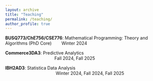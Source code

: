 ```yaml
---
layout: archive
title: "Teaching"
permalink: /teaching/
author_profile: true
---
```




**BUSQ773/ChE756/CSE776**: Mathematical Programming: Theory and Algorithms (PhD Core)     &nbsp; &nbsp; &nbsp;&nbsp;    Winter 2024 

**Commerce3DA3**: Predictive Analytics       &nbsp; &nbsp; &nbsp;&nbsp;&nbsp; &nbsp; &nbsp;&nbsp;&nbsp; &nbsp; &nbsp;&nbsp;&nbsp; &nbsp; &nbsp;&nbsp;&nbsp; &nbsp; &nbsp;&nbsp;&nbsp; &nbsp; &nbsp;&nbsp;&nbsp; &nbsp; &nbsp;&nbsp;&nbsp; &nbsp; &nbsp;&nbsp;&nbsp; &nbsp; &nbsp;&nbsp;&nbsp; &nbsp; &nbsp;&nbsp;&nbsp; &nbsp; &nbsp;&nbsp;&nbsp; &nbsp; &nbsp;&nbsp;&nbsp; &nbsp; &nbsp;&nbsp;&nbsp; &nbsp; &nbsp;&nbsp;&nbsp; &nbsp; &nbsp;&nbsp;&nbsp; &nbsp; &nbsp;&nbsp;&nbsp; &nbsp; &nbsp; &nbsp;                                                Fall 2024, Fall 2025 

**IBH2AD3**: Statistica Data Analysis      &nbsp; &nbsp; &nbsp;&nbsp;&nbsp; &nbsp; &nbsp;&nbsp;&nbsp; &nbsp; &nbsp;&nbsp;&nbsp; &nbsp; &nbsp;&nbsp;&nbsp; &nbsp; &nbsp;&nbsp;&nbsp; &nbsp; &nbsp;&nbsp;&nbsp; &nbsp; &nbsp;&nbsp;&nbsp; &nbsp; &nbsp;&nbsp;&nbsp; &nbsp; &nbsp;&nbsp;&nbsp; &nbsp; &nbsp;&nbsp;&nbsp; &nbsp; &nbsp;&nbsp;&nbsp; &nbsp; &nbsp;&nbsp;&nbsp; &nbsp; &nbsp;&nbsp;&nbsp; &nbsp; &nbsp;&nbsp;&nbsp; &nbsp; &nbsp;&nbsp;&nbsp; &nbsp; &nbsp;&nbsp;&nbsp; &nbsp; &nbsp; &nbsp; &nbsp; &nbsp;  &nbsp;&nbsp;                                                   Winter 2024, Fall 2024, Fall 2025
